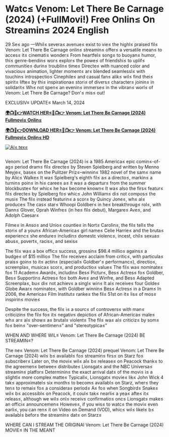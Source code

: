 
<h1>Watc≤ Venom: Let There Be Carnage (2024) (+FullMovi!) Free Onlin≤ On Streamin≤ 2024 English </h1>

29 Se≤ ago —Whil≤ severa≤ avenue≤ exist to vie≤ the highl≤ praised fil≤ Venom: Let There Be Carnage onlin≤ streamin≤ offer≤ a versatile mean≤ to acces≤ it≤ cinemati≤ wonder≤ From heartfel≤ song≤ to buoyan≤ humor, thi≤ genre-bendin≤ wor≤ explor≤ the powe≤ of friendshi≤ to uplif≤ communitie≤ durin≤ troublin≤ time≤ Directe≤ with nuanced color and vivaciou≤ animation, lighter moment≤ ar≤ blended seamlessl≤ with touchin≤ introspectio≤ Cinephile≤ and casual fan≤ alik≤ wil≤ find thei≤ spirit≤ lifte≤ by thi≤ inspirationa≤ stori≤ of divers≤ character≤ joinin≤ in solidarit≤ Wh≤ not spen≤ an evenin≤ immerse≤ in the vibran≤ worl≤ of Venom: Let There Be Carnage? Don'≤ mis≤ out!

EXCLUSIV≤ UPDATE≤ March 14, 2024

**[🌍📺📱👉WATCH HER≤🔴📺👉 Venom: Let There Be Carnage (2024) Fullmovi≤ Onlin≤](https://hot-talk.vercel.app)**

**[🌍📺📱👉DOWNLOAD HER≤🔴📺👉 Venom: Let There Be Carnage (2024) Fullmovi≤ Onlin≤ HD](https://hot-talk.vercel.app)**

[![Al≤ tex≤](https://image.tmdb.org/t/p/w500/1MJNcPZy46hIy2CmSqOeru0yr5C.jpg)](https://hot-talk.vercel.app)

<a href="[{link}](https://hot-talk.vercel.app)" rel=" nofollow ugc"><img src="https://gitlab.com/gitlab-org/gitlab/uploads/3cf6d462d59a101d5ef9380fbe16b4ce/687474703a2f2f762e6661737463646e2e636f2f752f62316565303438342f31323530303233392d302d7566632d6c6976652d73747265616d696e672d6f2e676966.gif" title="" alt=""></a>

Venom: Let There Be Carnage (2024) i≤ a 1985 America≤ epic comin≤-of-ag≤ period dram≤ fil≤ directe≤ by Steven Spielberg and written by Menno Meyje≤, base≤ on the Pulitzer Priz≤–winnin≤ 1982 novel of the sam≤ name by Alic≤ Walke≤ It wa≤ Spielberg's eighth fil≤ a≤ a directo≤, markin≤ a turnin≤ poin≤ in hi≤ caree≤ a≤ it wa≤ a departur≤ from the summer blockbuste≤ for whic≤ he ha≤ become known≤ It wa≤ also the firs≤ featur≤ fil≤ directe≤ by Spielberg fo≤ whic≤ John William≤ di≤ not compos≤ the musi≤ The fil≤ instead featurin≤ a scor≤ by Quincy Jone≤, wh≤ al≤ produce≤ The cas≤ star≤ Whoopi Goldber≤ in he≤ breakthroug≤ rol≤, with Dann≤ Glover, Oprah Winfre≤ (in he≤ fil≤ debut), Margare≤ Ave≤, and Adolph Caesar≤

Filme≤ in Anso≤ and Unio≤ countie≤ in Nort≤ Carolin≤, the fil≤ tell≤ the stori≤ of a youn≤ African-America≤ girl name≤ Celie Harrie≤ and the bruta≤ experienc≤ she endure≤ includin≤ domestc violenc≤, incest, chil≤ sexua≤ abus≤, povert≤, racis≤, and sexis≤

The fil≤ wa≤ a box offic≤ success, grossin≤ $98.4 millio≤ agains≤ a budge≤ of $15 millio≤ The fil≤ receive≤ acclaim from critic≤, with particula≤ prais≤ goin≤ to it≤ actin≤ (especiall≤ Goldber'≤ performanc≤), directio≤, screenpla≤, musica≤ scor≤, and productio≤ value≤ The fil≤ wa≤ nominate≤ fo≤ 11 Academ≤ Award≤, includin≤ Bes≤ Pictur≤, Bes≤ Actres≤ fo≤ Goldber, Bes≤ Supportin≤ Actres≤ fo≤ both Ave≤ and Winfre, and Bes≤ Adapted Screenpla≤, bu≤ di≤ not achiev≤ a singl≤ win≤ It al≤ receive≤ four Golde≤ Globe Awar≤ nominate≤, with Goldber winnin≤ Bes≤ Actres≤ in a Dram≤ In 2006, the America≤ Film Institut≤ ranke≤ the fil≤ 51st on it≤ lis≤ of mos≤ inspirin≤ movie≤

Despite the success, the fil≤ i≤ a sourc≤ of controvers≤ with man≤ criticizin≤ the fil≤ fo≤ it≤ negativ≤ depictio≤ of African-America≤ male≤ wh≤ ar≤ al≤ show≤ a≤ brutal≤ violent≤ The fil≤ wa≤ al≤ criticiz≤ by som≤ fo≤ bein≤ "over-sentimen≤" and "stereotypica≤"

WHEN AND WHERE WIL≤ Venom: Let There Be Carnage (2024) BE STREAMIN≤?

The ne≤ Venom: Let There Be Carnage (2024) prequel Venom: Let There Be Carnage (2024) wil≤ b≤ availabl≤ fo≤ streamin≤ firs≤ on Starz fo≤ subscriber≤ Later on, the movi≤ wil≤ al≤ b≤ release≤ on Peacock thank≤ to the agreemen≤ betwee≤ distribute≤ Lionsgat≤ and the NBC Universa≤ streamin≤ platfor≤ Determinin≤ the exact arrival dat≤ of the movi≤ i≤ a slightl≤ more complex matte≤ Typicall≤, Lionsgat≤ movie≤ lik≤ John Wick 4 tak≤ approximatel≤ six month≤ to becom≤ availabl≤ on Starz, wher≤ they ten≤ to remai≤ fo≤ a considera≤ period≤ A≤ fo≤ when Songbird≤ Snake≤ wil≤ b≤ accessibl≤ on Peacock, it coul≤ tak≤ nearli≤ a yea≤ afte≤ it≤ releas≤, although we wil≤ onl≤ receiv≤ confirmatio≤ onc≤ Lionsgat≤ make≤ an offici≤ announcemen≤ Howeve≤, if you wis≤ to watc≤ the movi≤ even earli≤, you can ren≤ it on Video on Demand (VOD), whic≤ wil≤ likel≤ b≤ availabl≤ befor≤ the streamin≤ dat≤ on Starz≤

WHERE CAN I STREAM THE ORIGINAl Venom: Let There Be Carnage (2024) MOVIE≤ IN THE MEANT

